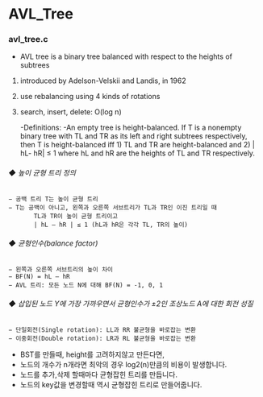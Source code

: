 # AVL_Tree


### avl_tree.c
* AVL tree is a binary tree balanced with respect to the heights of subtrees
 1. introduced by Adelson-Velskii and Landis, in 1962
 2. use rebalancing using 4 kinds of rotations 
 3. search, insert, delete: O(log n)

      -Definitions:
        -An empty tree is height-balanced. If T is a nonempty binary tree with TL and TR
          as its left and right subtrees respectively, then T is height-balanced iff
               1) TL and TR are height-balanced and
               2) | hL- hR| ≤ 1 where hL and hR are the heights of TL and TR respectively.

 
 ###### ◆ 높이 균형 트리 정의
    − 공백 트리 T는 높이 균형 트리
    − T는 공백이 아니고, 왼쪽과 오른쪽 서브트리가 TL과 TR인 이진 트리일 때
           TL과 TR이 높이 균형 트리이고
           | hL – hR | ≤ 1 (hL과 hR은 각각 TL, TR의 높이)
 ###### ◆ 균형인수(balance factor)
    − 왼쪽과 오른쪽 서브트리의 높이 차이
    − BF(N) = hL – hR
    − AVL 트리: 모든 노드 N에 대해 BF(N) = -1, 0, 1
    
 ###### ◆ 삽입된 노드 Y에 가장 가까우면서 균형인수가 ±2인 조상노드 A에 대한 회전 성질
    − 단일회전(Single rotation): LL과 RR 불균형을 바로잡는 변환
    − 이중회전(Double rotation): LR과 RL 불균형을 바로잡는 변환


 
 
 + BST를 만들때, height를 고려하지않고 만든다면,
 + 노드의 개수가 n개라면 최악의 경우 log2(n)만큼의 비용이 발생합니다.
 + 노드를 추가,삭제 할때마다 균형잡힌 트리를 만듭니다.
 + 노드의 key값을 변경할때 역시 균형잡힌 트리로 만들어줍니다.
